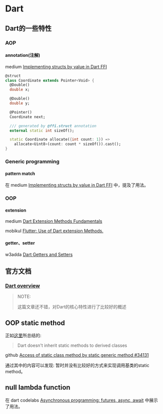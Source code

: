 # Dart 



## Dart的一些特性

### AOP

#### annotation(注解)

medium [Implementing structs by value in Dart FFI](https://medium.com/dartlang/implementing-structs-by-value-in-dart-ffi-1cb1829d11a9) 

```dart
@struct
class Coordinate extends Pointer<Void> {
  @Double()
  double x;

  @Double()
  double y;

  @Pointer()
  Coordinate next;

  /// generated by @ffi.struct annotation
  external static int sizeOf();

  static Coordinate allocate({int count: 1}) =>
    allocate<Uint8>(count: count * sizeOf()).cast();
}
```

### Generic programming

#### pattern match

在 medium [Implementing structs by value in Dart FFI](https://medium.com/dartlang/implementing-structs-by-value-in-dart-ffi-1cb1829d11a9) 中，提及了用法。



### OOP

#### extension 

medium [Dart Extension Methods Fundamentals](https://medium.com/dartlang/extension-methods-2d466cd8b308)

mobikul [Flutter: Use of Dart extension Methods.](https://mobikul.com/flutter-use-of-dart-extension-methods/)



#### getter、setter

w3adda [Dart Getters and Setters](https://www.w3adda.com/dart-tutorial/dart-getters-setters)



## 官方文档



### [Dart overview](https://dart.dev/overview)

> NOTE: 
>
> 这篇文章还不错，对Dart的核心特性进行了比较好的概述
>
> 



## OOP static method

正如[这里](https://stackoverflow.com/a/20741850/10173843)所总结的: 

> Dart doesn't inherit static methods to derived classes

github [Access of static class method by static generic method #34131](https://github.com/dart-lang/sdk/issues/34131)

通过其中的内容可以发现: 暂时并没有比较好的方式来实现调用基类的static method。



## null lambda function

在 dart codelabs [Asynchronous programming: futures, async, await](https://dart.dev/codelabs/async-await) 中展示了用法。
